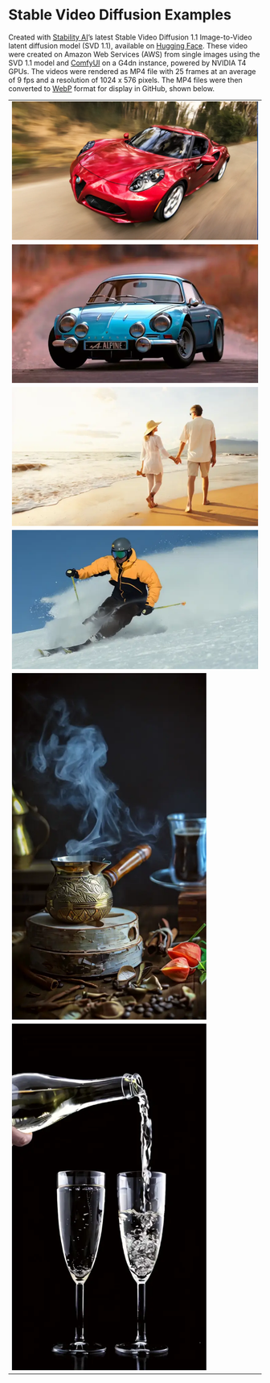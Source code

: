 # Stable Video Diffusion Examples

Created with [Stability AI](https://stability.ai/stable-video)ʼs latest Stable Video Diffusion 1.1 Image-to-Video latent diffusion model (SVD 1.1), available on [Hugging Face](https://huggingface.co/stabilityai/stable-video-diffusion-img2vid-xt-1-1). These video were created on Amazon Web Services (AWS) from single images using the SVD 1.1 model and [ComfyUI](https://github.com/comfyanonymous/ComfyUI) on a G4dn instance, powered by NVIDIA T4 GPUs. The videos were rendered as MP4 file with 25 frames at an average of 9 fps and a resolution of 1024 x 576 pixels. The MP4 files were then converted to [WebP](https://developers.google.com/speed/webp) format for display in GitHub, shown below.

<table style="border-collapse: collapse; border: none;">
    <tr style="border: none;">
        <td><img src="videos/red_car.webp" alt="Red Sports Car" width="512"/></td>
    </tr>
    <tr style="border: none;">
        <td><img src="videos/blue_car.webp" alt="Blue Sports Car" width="512"/></td>
    </tr>
    <tr style="border: none;">
        <td><img src="videos/couple_on_beach.webp" alt="Couple on Beach" width="512"/></td>
    </tr>
    <tr style="border: none;">
        <td><img src="videos/skier.webp" alt="Skier" width="512"/></td>
    </tr>
    <tr style="border: none;">
        <td><img src="videos/turkish_coffee.webp" alt="Turkish Coffee" width="387"/></td>
     </tr>
    <tr style="border: none;">
       <td><img src="videos/pouring_champagne.webp" alt="Pouring Champagne" width="387"/></td>
    </tr>
</table>
